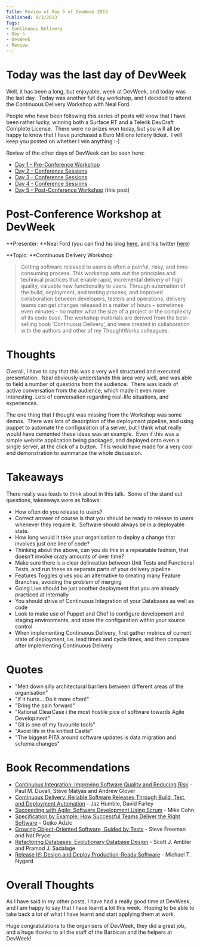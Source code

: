 ```yaml
---
Title: Review of Day 5 of DevWeek 2013
Published: 8/3/2013
Tags:
- Continuous Delivery
- Day 5
- DevWeek
- Review
---
```


# Today was the last day of DevWeek

Well, it has been a long, but enjoyable, week at DevWeek, and today was the last day.  Today was another full day workshop, and I decided to attend the Continuous Delivery Workshop with Neal Ford.

People who have been following this series of posts will know that I have been rather lucky, winning both a Surface RT and a Telerik DevCraft Complete License.  There were no prizes won today, but you will all be happy to know that I have purchased a Euro Millions lottery ticket.  I will keep you posted on whether I win anything :-)

Review of the other days of DevWeek can be seen here:

- [Day 1 - Pre-Conference Workshop](http://gep13.me/W0AJEP)
- [Day 2 - Conference Sessions](http://gep13.me/YuOPy2)
- [Day 3 - Conference Sessions](http://gep13.me/ZqTHU1)
- [Day 4 - Conference Sessions](http://gep13.me/13I4BKv)
- [Day 5 - Post-Conference Workshop](http://gep13.me/Y0Gj7A) (this post)

# Post-Conference Workshop at DevWeek

**Presenter: **Neal Ford (you can find his blog [here](http://nealford.com/), and his twitter [here](https://twitter.com/neal4d))

**Topic: **Continuous Delivery Workshop

> Getting software released to users is often a painful, risky, and time-consuming process. This workshop sets out the principles and technical practices that enable rapid, incremental delivery of high quality, valuable new functionality to users.
Through automation of the build, deployment, and testing process, and improved collaboration between developers, testers and operations, delivery teams can get changes released in a matter of hours – sometimes even minutes – no matter what the size of a project or the complexity of its code base.
The workshop materials are derived from the best-selling book ‘Continuous Delivery’, and were created in collaboration with the authors and other of my ThoughtWorks colleagues.

# Thoughts

Overall, I have to say that this was a very well structured and executed presentation.  Neal obviously understands this area very well, and was able to field a number of questions from the audience.  There was loads of active conversation from the audience, which made it even more interesting. Lots of conversation regarding real-life situations, and experiences.

The one thing that I thought was missing from the Workshop was some demos.  There was lots of description of the deployment pipeline, and using puppet to automate the configuration of a server, but I think what really would have cemented these ideas was an example.  Even if this was a simple website application being packaged, and deployed onto even a single server, at the click of a button.  This would have made for a very cool end demonstration to summarize the whole discussion.

# Takeaways

There really was loads to think about in this talk.  Some of the stand out questions, takeaways were as follows:

- How often do you release to users?
- Correct answer of course is that you should be ready to release to users whenever they require it.  Software should always be in a deployable state.
- How long would it take your organisation to deploy a change that involves just one line of code?
- Thinking about the above, can you do this in a repeatable fashion, that doesn't involve crazy amounts of over time?
- Make sure there is a clear delineation between Unit Tests and Functional Tests, and run these as separate parts of your delivery pipeline
- Features Toggles gives you an alternative to creating many Feature Branches, avoiding the problem of merging
- Going Live should be just another deployment that you are already practiced at internally
- You should strive of Continuous Integration of your Databases as well as code
- Look to make use of Puppet and Chef to configure development and staging environments, and store the configuration within your source control
- When implementing Continuous Delivery, first gather metrics of current state of deployment, i.e. lead times and cycle times, and then compare after implementing Continuous Delivery

# Quotes

- "Melt down silly architectural barriers between different areas of the organisation"
- "If it hurts... Do it more often!"
- "Bring the pain forward"
- "Rational ClearCase i the most hostile pice of software towards Agile Development"
- "Git is one of my favourite tools"
- "Avoid life in the knitted Castle"
- "The biggest PITA around software updates is data migration and schema changes"

# Book Recommendations

- [Continuous Integration: Improving Software Quality and Reducing Risk](http://www.amazon.co.uk/Continuous-Integration-Improving-Software-Signature/dp/0321336380/ref=sr_1_1?ie=UTF8&qid=1362768478&sr=8-1) - Paul M. Duvall, Steve Matyas and Andrew Glover
- [Continuous Delivery: Reliable Software Releases Through Build, Test, and Deployment Automation](http://www.amazon.co.uk/gp/product/0321601912/ref=s9_simh_gw_p14_d0_i3?pf_rd_m=A3P5ROKL5A1OLE&pf_rd_s=center-2&pf_rd_r=00E47JENTWKEBCSS5F0X&pf_rd_t=101&pf_rd_p=358549767&pf_rd_i=468294) - Jaz Humble, David Farley
- [Succeeding with Agile: Software Development Using Scrum](http://www.amazon.co.uk/Succeeding-Agile-Development-Addison-Wesley-Signature/dp/0321579364/ref=sr_1_1?ie=UTF8&qid=1362768511&sr=8-1) - Mike Cohn
- [Specification by Example: How Successful Teams Deliver the Right Software](http://www.amazon.co.uk/Specification-Example-Successful-Deliver-Software/dp/1617290084/ref=sr_1_1?ie=UTF8&qid=1362768530&sr=8-1) - Gojko Adzic
- [Growing Object-Oriented Software, Guided by Tests](http://www.amazon.co.uk/Growing-Object-Oriented-Software-Guided-Tests/dp/B006V349VQ/ref=sr_1_1?ie=UTF8&qid=1362768546&sr=8-1) - Steve Freeman and Nat Pryce
- [Refactoring Databases: Evolutionary Database Design](http://www.amazon.co.uk/Refactoring-Databases-Evolutionary-Addison-Wesley-Signature/dp/0321774515/ref=sr_1_1?ie=UTF8&qid=1362768559&sr=8-1) - Scott J. Ambler and Pramod J. Sadalage
- [Release It!: Design and Deploy Production-Ready Software](http://www.amazon.co.uk/Release-It-Production-Ready-Pragmatic-Programmers/dp/0978739213/ref=sr_1_1?ie=UTF8&qid=1362768566&sr=8-1) - Michael T. Nygard

# Overall Thoughts

As I have said in my other posts, I have had a really good time at DevWeek, and I am happy to say that I have learnt a lot this week.  Hoping to be able to take back a lot of what I have learnt and start applying them at work.

Huge congratulations to the organisers of DevWeek, they did a great job, and a huge thanks to all the staff of the Barbican and the helpers at DevWeek!
